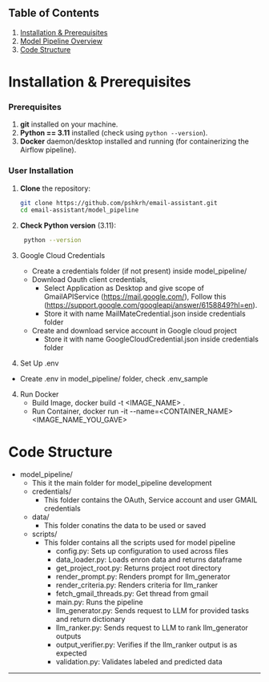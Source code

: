 ## Table of Contents

1. [Installation & Prerequisites](#installation--prerequisites)
2. [Model Pipeline Overview](#model-pipeline-overview)
3. [Code Structure](#code-structure)

# Installation & Prerequisites

### Prerequisites

1. **git** installed on your machine.
2. **Python == 3.11** installed (check using `python --version`).
3. **Docker** daemon/desktop installed and running (for containerizing the Airflow pipeline).

### User Installation

1. **Clone** the repository:

   ```bash
   git clone https://github.com/pshkrh/email-assistant.git
   cd email-assistant/model_pipeline
   ```

2. **Check Python version** (3.11):

   ```bash
    python --version
   ```

<!-- 3. **Install dependencies**:

   ```bash
   pip install -r requirements.txt
   ``` -->

3. Google Cloud Credentials

   - Create a credentials folder (if not present) inside model_pipeline/
   - Download Oauth client credentials,
     - Select Application as Desktop and give scope of GmailAPIService (https://mail.google.com/), Follow this (https://support.google.com/googleapi/answer/6158849?hl=en).
     - Store it with name MailMateCredential.json inside credentials folder
   - Create and download service account in Google cloud project
     - Store it with name GoogleCloudCredential.json inside credentials folder

4. Set Up .env

- Create .env in model_pipeline/ folder, check .env_sample

4. Run Docker
   - Build Image, docker build -t <IMAGE_NAME> .
   - Run Container, docker run -it --name=<CONTAINER_NAME> <IMAGE_NAME_YOU_GAVE>

# Code Structure

- model_pipeline/
  - This it the main folder for model_pipeline development
  - credentials/
    - This folder contains the OAuth, Service account and user GMAIL credentials
  - data/
    - This folder conatins the data to be used or saved
  - scripts/
    - This folder contains all the scripts used for model pipeline
      - config.py: Sets up configuration to used across files
      - data_loader.py: Loads enron data and returns dataframe
      - get_project_root.py: Returns project root directory
      - render_prompt.py: Renders prompt for llm_generator
      - render_criteria.py: Renders criteria for llm_ranker
      - fetch_gmail_threads.py: Get thread from gmail
      - main.py: Runs the pipeline
      - llm_generator.py: Sends request to LLM for provided tasks and return dictionary
      - llm_ranker.py: Sends request to LLM to rank llm_generator outputs
      - output_verifier.py: Verifies if the llm_ranker output is as expected
      - validation.py: Validates labeled and predicted data

---
